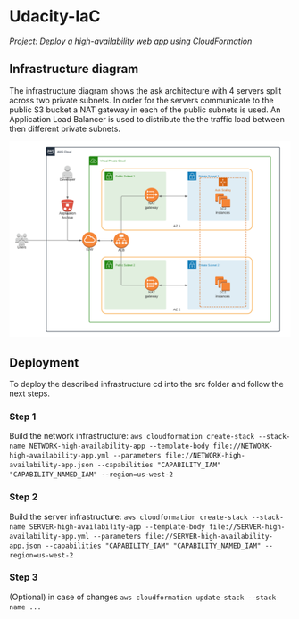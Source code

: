 # Udacity-IaC
*Project: Deploy a high-availability web app using CloudFormation*

## Infrastructure diagram

The infrastructure diagram shows the ask architecture with 4 servers split across two private subnets. In order for the servers communicate to the public S3 bucket a NAT gateway in each of the public subnets is used. An Application Load Balancer is used to distribute the the traffic load between then different private subnets. 

![alt text](https://github.com/Renek1992/udacity_cloud_devops_project_2/blob/master/images/submission2-architecture.png "Infrastructure diagram")


## Deployment

To deploy the described infrastructure cd into the src folder and follow the next steps.

### Step 1
Build the network infrastructure:
`aws cloudformation create-stack --stack-name NETWORK-high-availability-app --template-body file://NETWORK-high-availability-app.yml --parameters file://NETWORK-high-availability-app.json --capabilities "CAPABILITY_IAM" "CAPABILITY_NAMED_IAM" --region=us-west-2`

### Step 2
Build the server infrastructure:
`aws cloudformation create-stack --stack-name SERVER-high-availability-app --template-body file://SERVER-high-availability-app.yml --parameters file://SERVER-high-availability-app.json --capabilities "CAPABILITY_IAM" "CAPABILITY_NAMED_IAM" --region=us-west-2`

### Step 3
(Optional) in case of changes
`aws cloudformation update-stack --stack-name ...`